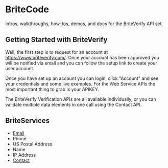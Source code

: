 BriteCode
=========
Intros, walkthroughs, how-tos, demos, and docs for the BriteVerify API set.

Getting Started with BriteVerify
--------------------------------
Well, the first step is to request for an account at https://www.briteverify.com/. Once your account has been approved you will be notified via email and you can follow the setup link to create your user account.

Once you have set up an account you can login, click "Account" and see your credentials and some live examples. For the Web Service APIs the most important thing to grab is your APIKEY.

The BriteVerify Verification APIs are all available individually, or you can validate multiple data elements in one call using the Contact API.

BriteServices
-------------

* [Email](https://github.com/BriteVerify/BriteCode/blob/master/email.md)
* Phone
* US Postal Address
* Name
* IP Address
* [Contact](https://github.com/BriteVerify/BriteCode/blob/master/contact.md)


